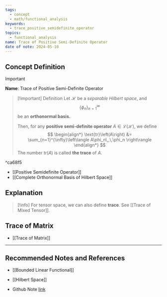 ```yaml
---
tags:
  - concept
  - math/functional_analysis
keywords:
  - trace_positive_semidefinite_operator
topics:
  - functional_analysis
name: Trace of Positive Semi-Definite Operator
date of note: 2024-05-10
---
```


## Concept Definition

>[!important]
>**Name**:  Trace of Positive Semi-Definite Operator

>[!important] Definition
>Let $\mathcal{H}$ be a *separable Hilbert space*, and $$\{\phi_n\}_{n=1}^{\infty}$$ be an **orthonormal basis.** 
>
>Then, for any **positive semi-definite operator** $A \in \mathcal{L}(\mathcal{H})$, we define
>$$
> \begin{align*}
> \text{tr}\left(A\right) &= \sum_{n=1}^{\infty}\left\langle  A\phi_n\,,\,\phi_n    \right\rangle
> \end{align*} 
>$$ 
>The number $\text{tr}\left(A\right)$ is called **the trace** of $A$.

^ca68f5

- [[Positive Semidefinite Operator]]
- [[Complete Orthonormal Basis of Hilbert Space]]

## Explanation

>[!info]
>For tensor space, we can also define **trace**. See [[Trace of Mixed Tensor]].


## Trace of Matrix

- [[Trace of Matrix]]



-----------
##  Recommended Notes and References


- [[Bounded Linear Functional]]
- [[Hilbert Space]]

- Github Note [link](https://github.com/TianpeiLuke/SelfStudyNotes/tree/master/self-study/probability_and_measure_theory)